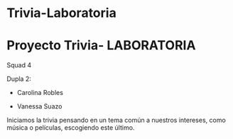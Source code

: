 # Trivia-Laboratoria
# Proyecto Trivia- LABORATORIA <L>
  Squad 4
  
  
   Dupla 2: 
   
   - Carolina Robles 
   
   - Vanessa Suazo
   
   Iniciamos la trivia pensando en un tema común a nuestros intereses, como música o películas, escogiendo este último.
   

